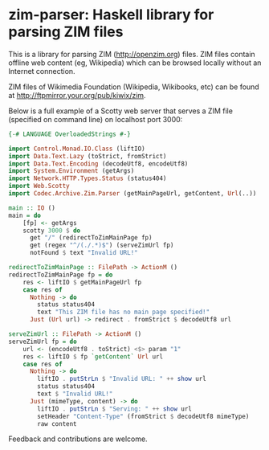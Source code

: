 # zim-parser: Haskell library for parsing ZIM files

This is a library for parsing ZIM (http://openzim.org) files.
ZIM files contain offline web content (eg, Wikipedia) which
can be browsed locally without an Internet connection.

ZIM files of Wikimedia Foundation (Wikipedia, Wikibooks, etc) can be
found at http://ftpmirror.your.org/pub/kiwix/zim.

Below is a full example of a Scotty web server that serves a ZIM file
(specified on command line) on localhost port 3000:
```haskell
{-# LANGUAGE OverloadedStrings #-}

import Control.Monad.IO.Class (liftIO)
import Data.Text.Lazy (toStrict, fromStrict)
import Data.Text.Encoding (decodeUtf8, encodeUtf8)
import System.Environment (getArgs)
import Network.HTTP.Types.Status (status404)
import Web.Scotty
import Codec.Archive.Zim.Parser (getMainPageUrl, getContent, Url(..))

main :: IO ()
main = do
    [fp] <- getArgs
    scotty 3000 $ do
      get "/" (redirectToZimMainPage fp)
      get (regex "^/(./.*)$") (serveZimUrl fp)
      notFound $ text "Invalid URL!"

redirectToZimMainPage :: FilePath -> ActionM ()
redirectToZimMainPage fp = do
    res <- liftIO $ getMainPageUrl fp
    case res of
      Nothing -> do
        status status404
        text "This ZIM file has no main page specified!"
      Just (Url url) -> redirect . fromStrict $ decodeUtf8 url

serveZimUrl :: FilePath -> ActionM ()
serveZimUrl fp = do
    url <- (encodeUtf8 . toStrict) <$> param "1"
    res <- liftIO $ fp `getContent` Url url
    case res of
      Nothing -> do
        liftIO . putStrLn $ "Invalid URL: " ++ show url
        status status404
        text $ "Invalid URL!"
      Just (mimeType, content) -> do
        liftIO . putStrLn $ "Serving: " ++ show url
        setHeader "Content-Type" (fromStrict $ decodeUtf8 mimeType)
        raw content

```

Feedback and contributions are welcome.
